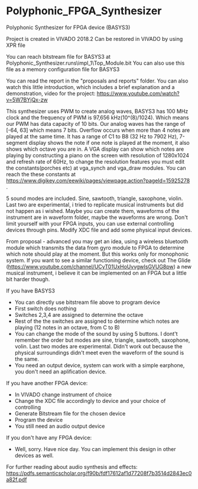 # Polyphonic_FPGA_Synthesizer
Polyphonic Synthesizer for FPGA device (BASYS3)

Project is created in VIVADO 2018.2
Can be restored in VIVADO by using XPR file

You can reach bitstream file for BASYS3 at Polyphonic_Synthesizer.runs\impl_1\Top_Module.bit
You can also use this file as a memory configuration file for BASYS3

You can read the report in the "proposals and reports" folder. You can also watch this little introduction, which includes a brief explanation and a demonstration, video for the project: https://www.youtube.com/watch?v=5W7BYjQx-zw

This synthesizer uses PWM to create analog waves, BASYS3 has 100 MHz clock and the frequency of PWM is 97,656 kHz(10^(8)/1024). Which means our PWM has data capacity of 10 bits. Our analog waves has the range of [-64, 63] which means 7 bits. Overflow occurs when more than 4 notes are played at the same time. It has a range of C1 to B8 (32 Hz to 7902 Hz), 7-segment display shows the note if one note is played at the moment, it also shows which octave you are in. A VGA display can show which notes are playing by constructing a piano on the screen with resolution of 1280x1024 and refresh rate of 60Hz, to change the resolution features you must edit the constants(porches etc) at vga_synch and vga_draw modules. You can reach the these constants at https://www.digikey.com/eewiki/pages/viewpage.action?pageId=15925278 . 

5 sound modes are included. Sine, sawtooth, triangle, saxophone,  violin. Last two are experimental, i tried to replicate musical instruments but did not happen as i wished. Maybe you can create them, waveforms of the instrument are in waveform folder, maybe the waveforms are wrong. Don't limit yourself with your FPGA inputs, you can use external controlling devices through pins. Modify XDC file and add some physical input devices.

From proposal - advanced you may get an idea, using a wireless bluetooth module which transmits the data from gyro module to FPGA to determine which note should play at the moment. But this works only for monophonic system. If you want to see a similar functioning device, check out The Glide (https://www.youtube.com/channel/UCyT01UxHoUvvgwIsGVUG8pw) a new musical instrument, i believe it can be implemented on an FPGA but a little bit harder though.

If you have BASYS3
  - You can directly use bitstream file above to program device
  - First switch does nothing
  - Switches 2,3,4 are assigned to determine the octave
  - Rest of the the switches are assigned to determine which notes are playing (12 notes in an octave, from C to B)
  - You can change the mode of the sound by using 5 buttons. I dont't remember the order but modes are sine, triangle, sawtooth, saxophone, volin. Last two modes are experimental. Didn't work out because the physical surroundings didn't meet even the waveform of the sound is the same.
  - You need an output device, system can work with a simple earphone, you don't need an aplification device.
  
If you have another FPGA device:
  - In VIVADO change instrument of choice
  - Change the XDC file accordingly to device and your choice of controlling
  - Generate Bitstream file for the chosen device
  - Program the device
  - You still need an audio output device
  
If you don't have any FPGA device:
  - Well, sorry. Have nice day. You can implement this design in other devices as well.
  
For further reading about audio synthesis and effects: https://pdfs.semanticscholar.org/f90b/fdf17612af1d77208f7b3514d2843ec0a82f.pdf


